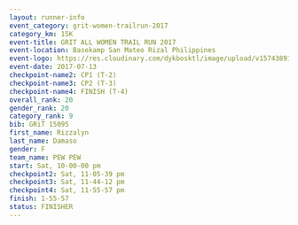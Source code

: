 ```yaml
---
layout: runner-info 
event_category: grit-women-trailrun-2017 
category_km: 15K 
event-title: GRIT ALL WOMEN TRAIL RUN 2017 
event-location: Basekamp San Mateo Rizal Philippines 
event-logo: https://res.cloudinary.com/dykbosktl/image/upload/v1574389137/Logo/a04c0-grit-logo_yxzsau.png 
event-date: 2017-07-13 
checkpoint-name2: CP1 (T-2) 
checkpoint-name3: CP2 (T-3) 
checkpoint-name4: FINISH (T-4) 
overall_rank: 20
gender_rank: 20
category_rank: 9
bib: GRiT 15095
first_name: Rizzalyn
last_name: Damaso
gender: F
team_name: PEW PEW
start: Sat, 10-00-00 pm
checkpoint2: Sat, 11-05-39 pm
checkpoint3: Sat, 11-44-12 pm
checkpoint4: Sat, 11-55-57 pm
finish: 1-55-57
status: FINISHER
---
```

